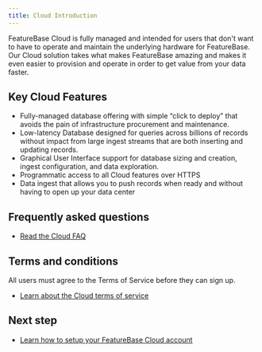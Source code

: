```yaml
---
title: Cloud Introduction
---
```


FeatureBase Cloud is fully managed and intended for users that don't want to have to operate and maintain the underlying hardware for FeatureBase. Our Cloud solution takes what makes FeatureBase amazing and makes it even easier to provision and operate in order to get value from your data faster.

## Key Cloud Features

*  Fully-managed database offering with simple “click to deploy” that avoids the pain of infrastructure procurement and maintenance.
*  Low-latency Database designed for queries across billions of records without impact from large ingest streams that are both inserting and updating records.
*  Graphical User Interface support for database sizing and creation, ingest configuration, and data exploration.
*  Programmatic access to all Cloud features over HTTPS
*  Data ingest that allows you to push records when ready and without having to open up your data center

## Frequently asked questions

* [Read the Cloud FAQ](/cloud/cloudfaq)

## Terms and conditions

All users must agree to the Terms of Service before they can sign up.

* [Learn about the Cloud terms of service](https://www.featurebase.com/cloud-terms)

## Next step

* [Learn how to setup your FeatureBase Cloud account](/cloud/fbc-part1-signup)
